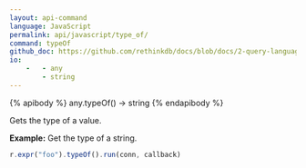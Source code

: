 ```yaml
---
layout: api-command 
language: JavaScript
permalink: api/javascript/type_of/
command: typeOf 
github_doc: https://github.com/rethinkdb/docs/blob/docs/2-query-language/api/javascript/control-structures/typeOf.md
io:
    -   - any
        - string
---
```


{% apibody %}
any.typeOf() &rarr; string
{% endapibody %}

Gets the type of a value.

__Example:__ Get the type of a string.

```js
r.expr("foo").typeOf().run(conn, callback)
```

